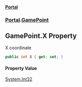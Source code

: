#### [Portal](index.md 'index')
### [Portal](Portal.md 'Portal').[GamePoint](GamePoint.md 'Portal.GamePoint')

## GamePoint.X Property

X coordinate

```csharp
public int X { get; set; }
```

#### Property Value
[System.Int32](https://docs.microsoft.com/en-us/dotnet/api/System.Int32 'System.Int32')